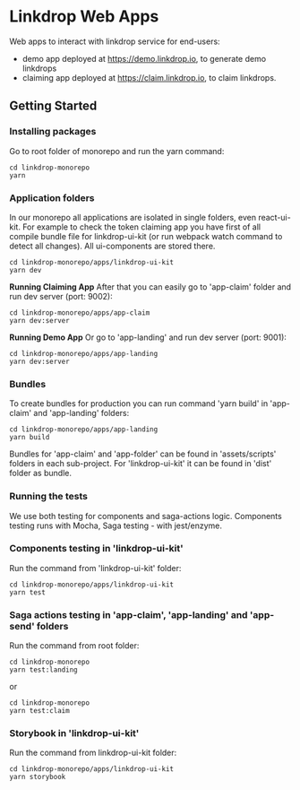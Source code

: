 # Linkdrop Web Apps
Web apps to interact with linkdrop service for end-users: 
- demo app deployed at https://demo.linkdrop.io, to generate demo linkdrops
- claiming app deployed at https://claim.linkdrop.io, to claim linkdrops. 

## Getting Started

### Installing packages
Go to root folder of monorepo and run the yarn command:
```
cd linkdrop-monorepo
yarn
```

### Application folders
In our monorepo all applications are isolated in single folders, even react-ui-kit. For example to check the token claiming app you have first of all compile bundle file for linkdrop-ui-kit (or run webpack watch command to detect all changes). All ui-components are stored there.
```
cd linkdrop-monorepo/apps/linkdrop-ui-kit
yarn dev
```

**Running Claiming App**
After that you can easily go to 'app-claim' folder and run dev server (port: 9002):
```
cd linkdrop-monorepo/apps/app-claim
yarn dev:server
```

**Running Demo App**
Or go to 'app-landing' and run dev server (port: 9001):
```
cd linkdrop-monorepo/apps/app-landing
yarn dev:server
```

### Bundles
To create bundles for production you can run command 'yarn build' in 'app-claim' and 'app-landing' folders:
```
cd linkdrop-monorepo/apps/app-landing
yarn build
```

Bundles for 'app-claim' and 'app-folder' can be found in 'assets/scripts' folders in each sub-project. For 'linkdrop-ui-kit' it can be found in 'dist' folder as bundle.


### Running the tests
We use both testing for components and saga-actions logic. Components testing runs with Mocha, Saga testing - with jest/enzyme.

### Components testing in 'linkdrop-ui-kit'
Run the command from 'linkdrop-ui-kit' folder:
```
cd linkdrop-monorepo/apps/linkdrop-ui-kit
yarn test
```

### Saga actions testing in 'app-claim', 'app-landing' and 'app-send' folders
Run the command from root folder:
```
cd linkdrop-monorepo
yarn test:landing
```
or
```
cd linkdrop-monorepo
yarn test:claim
```

### Storybook in 'linkdrop-ui-kit'
Run the command from linkdrop-ui-kit folder:
```
cd linkdrop-monorepo/apps/linkdrop-ui-kit
yarn storybook
```
